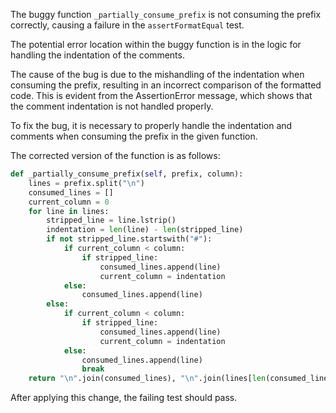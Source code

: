 The buggy function `_partially_consume_prefix` is not consuming the prefix correctly, causing a failure in the `assertFormatEqual` test.

The potential error location within the buggy function is in the logic for handling the indentation of the comments.

The cause of the bug is due to the mishandling of the indentation when consuming the prefix, resulting in an incorrect comparison of the formatted code. This is evident from the AssertionError message, which shows that the comment indentation is not handled properly.

To fix the bug, it is necessary to properly handle the indentation and comments when consuming the prefix in the given function.

The corrected version of the function is as follows:

```python
def _partially_consume_prefix(self, prefix, column):
    lines = prefix.split("\n")
    consumed_lines = []
    current_column = 0
    for line in lines:
        stripped_line = line.lstrip()
        indentation = len(line) - len(stripped_line)
        if not stripped_line.startswith("#"):
            if current_column < column:
                if stripped_line:
                    consumed_lines.append(line)
                    current_column = indentation
            else:
                consumed_lines.append(line)
        else:
            if current_column < column:
                if stripped_line:
                    consumed_lines.append(line)
                    current_column = indentation
            else:
                consumed_lines.append(line)
                break
    return "\n".join(consumed_lines), "\n".join(lines[len(consumed_lines):])
```

After applying this change, the failing test should pass.